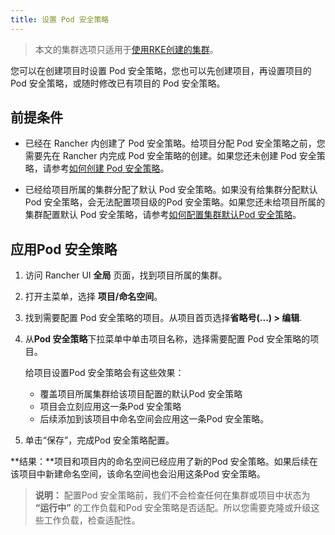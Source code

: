 ```yaml
---
title: 设置 Pod 安全策略
---
```


> 本文的集群选项只适用于[使用RKE创建的集群](/docs/cluster-provisioning/rke-clusters/_index)。

您可以在创建项目时设置 Pod 安全策略，您也可以先创建项目，再设置项目的 Pod 安全策略，或随时修改已有项目的 Pod 安全策略。

## 前提条件

* 已经在 Rancher 内创建了 Pod 安全策略。给项目分配 Pod 安全策略之前，您需要先在 Rancher 内完成 Pod 安全策略的创建。如果您还未创建 Pod 安全策略，请参考[如何创建 Pod 安全策略](/docs/admin-settings/pod-security-policies/_index)。 

* 已经给项目所属的集群分配了默认 Pod 安全策略。如果没有给集群分配默认 Pod 安全策略，会无法配置项目级的Pod 安全策略。如果您还未给项目所属的集群配置默认 Pod 安全策略，请参考[如何配置集群默认Pod 安全策略](/docs/k8s-in-rancher/editing-clusters/_index#adding-changing-a-pod-security-policy)。

## 应用Pod 安全策略

1. 访问 Rancher UI **全局** 页面，找到项目所属的集群。

1. 打开主菜单，选择 **项目/命名空间**。

1. 找到需要配置 Pod 安全策略的项目。从项目首页选择**省略号(...) > 编辑**.

1. 从**Pod 安全策略**下拉菜单中单击项目名称，选择需要配置 Pod 安全策略的项目。

   给项目设置Pod 安全策略会有这些效果：

   * 覆盖项目所属集群给该项目配置的默认Pod 安全策略
   * 项目会立刻应用这一条Pod 安全策略 
   * 后续添加到该项目中命名空间会应用这一条Pod 安全策略。

1. 单击“保存”，完成Pod 安全策略配置。

**结果：**项目和项目内的命名空间已经应用了新的Pod 安全策略。如果后续在该项目中新建命名空间，该命名空间也会沿用这条Pod 安全策略。 

> **说明：** 配置Pod 安全策略前，我们不会检查任何在集群或项目中状态为 **“运行中”** 的工作负载和Pod 安全策略是否适配。所以您需要克隆或升级这些工作负载，检查适配性。

